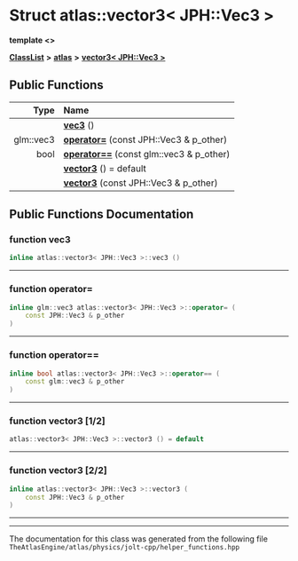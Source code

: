

# Struct atlas::vector3&lt; JPH::Vec3 &gt;

**template &lt;&gt;**



[**ClassList**](annotated.md) **>** [**atlas**](namespaceatlas.md) **>** [**vector3&lt; JPH::Vec3 &gt;**](structatlas_1_1vector3_3_01JPH_1_1Vec3_01_4.md)










































## Public Functions

| Type | Name |
| ---: | :--- |
|   | [**vec3**](#function-vec3) () <br> |
|  glm::vec3 | [**operator=**](#function-operator) (const JPH::Vec3 & p\_other) <br> |
|  bool | [**operator==**](#function-operator_1) (const glm::vec3 & p\_other) <br> |
|   | [**vector3**](#function-vector3-12) () = default<br> |
|   | [**vector3**](#function-vector3-22) (const JPH::Vec3 & p\_other) <br> |




























## Public Functions Documentation




### function vec3 

```C++
inline atlas::vector3< JPH::Vec3 >::vec3 () 
```




<hr>



### function operator= 

```C++
inline glm::vec3 atlas::vector3< JPH::Vec3 >::operator= (
    const JPH::Vec3 & p_other
) 
```




<hr>



### function operator== 

```C++
inline bool atlas::vector3< JPH::Vec3 >::operator== (
    const glm::vec3 & p_other
) 
```




<hr>



### function vector3 [1/2]

```C++
atlas::vector3< JPH::Vec3 >::vector3 () = default
```




<hr>



### function vector3 [2/2]

```C++
inline atlas::vector3< JPH::Vec3 >::vector3 (
    const JPH::Vec3 & p_other
) 
```




<hr>

------------------------------
The documentation for this class was generated from the following file `TheAtlasEngine/atlas/physics/jolt-cpp/helper_functions.hpp`

